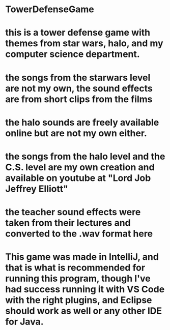 ﻿# TowerDefenseGame
# this is a tower defense game with themes from star wars, halo, and my computer science department.
# the songs from the starwars level are not my own, the sound effects are from short clips from the films
# the halo sounds are freely available online but are not my own either.
# the songs from the halo level and the C.S. level are my own creation and available on youtube at "Lord Job Jeffrey Elliott"
# the teacher sound effects were taken from their lectures and converted to the .wav format here
#
# This game was made in IntelliJ, and that is what is recommended for running this program, though I've had success running it with VS Code with the right plugins, and Eclipse should work as well or any other IDE for Java.

